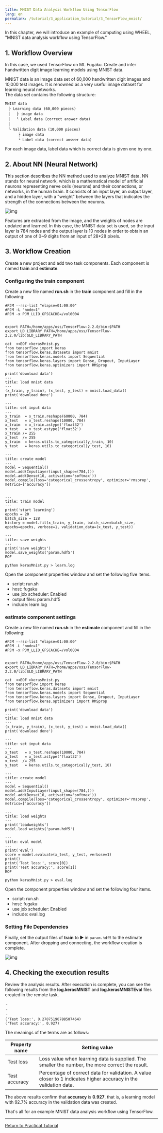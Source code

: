 ```yaml
---
title: MNIST Data Analysis Workflow Using TensorFlow
lang: en
permalink: /tutorial/3_application_tutorial/3_TensorFlow_mnist/
---
```

In this chapter, we will introduce an example of computing using WHEEL, "MNIST data analysis workflow using TensorFlow."

## 1. Workflow Overview
In this case, we used TensorFlow on Mt. Fugaku.
Create and infer handwritten digit image learning models using MNIST data.

MNIST data is an image data set of 60,000 handwritten digit images and 10,000 test images.
It is renowned as a very useful image dataset for learning neural networks.  
The data set contains the following structure:
```
MNIST data
　├ Learning data (60,000 pieces)
　│ 　├ image data
　│ 　└ Label data (correct answer data)
　│
　└ Validation data (10,000 pieces)
　　 　├ image data
　　 　└ Label data (correct answer data)
```
For each image data, label data which is correct data is given one by one.


## 2. About NN (Neural Network)

This section describes the NN method used to analyze MNIST data.
NN stands for neural network, which is a mathematical model of artificial neurons representing nerve cells (neurons) and their connections, or networks, in the human brain.
It consists of an input layer, an output layer, and a hidden layer, with a "weight" between the layers that indicates the strength of the connections between the neurons.

![img](./img/NN.PNG "About Neural Networks")

Features are extracted from the image, and the weights of nodes are updated and learned.
In this case, the MNIST data set is used, so the input layer is 784 nodes and the output layer is 10 nodes in order to obtain an output of one of 0~9 digits from an input of 28*28 pixels.

## 3. Workflow Creation
Create a new project and add two task components.
Each component is named __train__ and __estimate__.

### Configuring the train component
Create a new file named __run.sh__ in the __train__ component and fill in the following:

```
#PJM --rsc-list "elapse=01:00:00"
#PJM -L "node=1"
#PJM -x PJM_LLIO_GFSCACHE=/vol0004


export PATH=/home/apps/oss/TensorFlow-2.2.0/bin:$PATH
export LD_LIBRARY_PATH=/home/apps/oss/TensorFlow-2.2.0/lib:$LD_LIBRARY_PATH

cat  <<EOF >kerasMnist.py
from tensorflow import keras
from tensorflow.keras.datasets import mnist
from tensorflow.keras.models import Sequential
from tensorflow.keras.layers import Dense, Dropout, InputLayer
from tensorflow.keras.optimizers import RMSprop

print('download data')
---
title: load mnist data
---
(x_train, y_train), (x_test, y_test) = mnist.load_data()
print('download done')

---
title: set input data
---
x_train  = x_train.reshape(60000, 784)
x_test   = x_test.reshape(10000, 784)
x_train  = x_train.astype('float32')
x_test   = x_test.astype('float32')
x_train /= 255
x_test  /= 255
y_train  = keras.utils.to_categorical(y_train, 10)
y_test   = keras.utils.to_categorical(y_test, 10)

---
title: create model
---
model = Sequential()
model.add(InputLayer(input_shape=(784,)))
model.add(Dense(10, activation='softmax'))
model.compile(loss='categorical_crossentropy', optimizer='rmsprop', metrics=['accuracy'])


---
title: train model
---
print('start learning')
epochs = 20
batch_size = 128
history = model.fit(x_train, y_train, batch_size=batch_size, epochs=epochs, verbose=1, validation_data=(x_test, y_test))

---
title: save weights
---
print('save weights')
model.save_weights('param.hdf5')
EOF

python kerasMnist.py > learn.log

```

Open the component properties window and set the following five items.

- script: run.sh
- host: fugaku
- use job scheduler: Enabled
- output files: param.hdf5
- include: learn.log

### estimate component settings
Create a new file named __run.sh__ in the __estimate__ component and fill in the following:

```
#PJM --rsc-list "elapse=01:00:00"
#PJM -L "node=1"
#PJM -x PJM_LLIO_GFSCACHE=/vol0004


export PATH=/home/apps/oss/TensorFlow-2.2.0/bin:$PATH
export LD_LIBRARY_PATH=/home/apps/oss/TensorFlow-2.2.0/lib:$LD_LIBRARY_PATH

cat  <<EOF >kerasMnist.py
from tensorflow import keras
from tensorflow.keras.datasets import mnist
from tensorflow.keras.models import Sequential
from tensorflow.keras.layers import Dense, Dropout, InputLayer
from tensorflow.keras.optimizers import RMSprop

print('download data')
---
title: load mnist data
---
(x_train, y_train), (x_test, y_test) = mnist.load_data()
print('download done')

---
title: set input data
---
x_test   = x_test.reshape(10000, 784)
x_test   = x_test.astype('float32')
x_test  /= 255
y_test   = keras.utils.to_categorical(y_test, 10)

---
title: create model
---
model = Sequential()
model.add(InputLayer(input_shape=(784,)))
model.add(Dense(10, activation='softmax'))
model.compile(loss='categorical_crossentropy', optimizer='rmsprop', metrics=['accuracy'])

---
title: load weights
---
print('loadweights')
model.load_weights('param.hdf5')

---
title: eval model
---
print('eval')
score = model.evaluate(x_test, y_test, verbose=1)
print()
print('Test loss:', score[0])
print('Test accuracy:', score[1])
EOF

python kerasMnist.py > eval.log
```

Open the component properties window and set the following four items.

- script: run.sh
- host: fugaku
- use job scheduler: Enabled
- include: eval.log

### Setting File Dependencies
Finally, set the output files of __train__ to ▶ in `param.hdf5` to the estimate component.
After dropping and connecting, the workflow creation is complete.

![img](./img/workflow.png "Complete Workflow")


## 4. Checking the execution results

Review the analysis results.
After execution is complete, you can see the following results from the __log.kerasMNIST__ and __log.kerasMNISTEval__ files created in the remote task.
```
・
・
・
('Test loss:', 0.27075190788507464)
('Test accuracy:', 0.927)
```

The meanings of the terms are as follows:

| Property name | Setting value |
| ---- | ---- |
| Test loss | Loss value when learning data is supplied. The smaller the number, the more correct the result. |
| Test accuracy | Percentage of correct data for validation. A value closer to 1 indicates higher accuracy in the validation data. |

The above results confirm that __accuracy__ is __0.927__, that is, a learning model with 92.7% accuracy in the validation data was created.

That's all for an example MNIST data analysis workflow using TensorFlow.

--------
[Return to Practical Tutorial]({{site.baseurl}}/tutorial/3_application_tutorial/)

